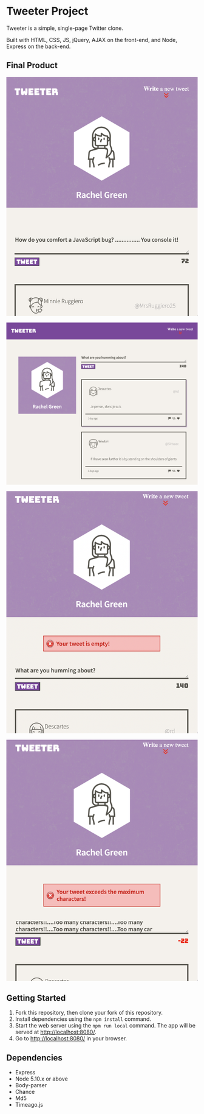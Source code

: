 # Tweeter Project

Tweeter is a simple, single-page Twitter clone. 

Built with HTML, CSS, JS, jQuery, AJAX on the front-end, and Node, Express on the back-end.

## Final Product

!["screenshot of the tablet view with character count"](https://github.com/edlynshih/tweeter/blob/master/docs/Charcount.png)

!["screenshot of the desktop view"](https://github.com/edlynshih/tweeter/blob/master/docs/Desk-top%20view.png)

!["screenshot of empty tweet error message"](https://github.com/edlynshih/tweeter/blob/master/docs/Empty%20tweet.png)

!["screenshot of exceed character count error message"](https://github.com/edlynshih/tweeter/blob/master/docs/Exceed%20charcount.png)

## Getting Started

1. Fork this repository, then clone your fork of this repository.
2. Install dependencies using the `npm install` command.
3. Start the web server using the `npm run local` command. The app will be served at <http://localhost:8080/>.
4. Go to <http://localhost:8080/> in your browser.

## Dependencies

- Express
- Node 5.10.x or above
- Body-parser
- Chance
- Md5
- Timeago.js
